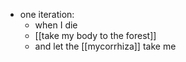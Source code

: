 - one iteration:
  - when I die
  - [[take my body to the forest]]
  - and let the [[mycorrhiza]] take me